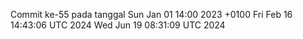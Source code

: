 Commit ke-55 pada tanggal Sun Jan 01 14:00 2023 +0100
Fri Feb 16 14:43:06 UTC 2024
Wed Jun 19 08:31:09 UTC 2024
